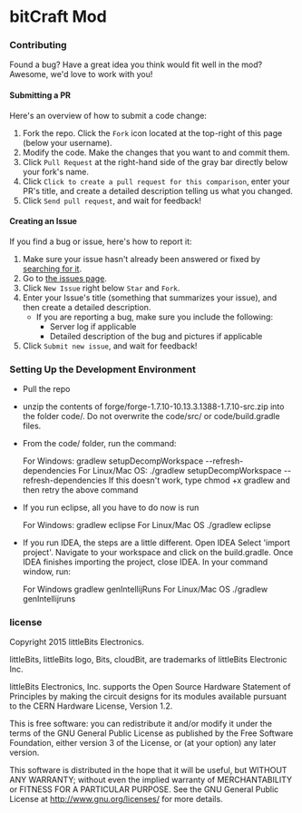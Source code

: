 # bitCraft Mod

### Contributing
Found a bug? Have a great idea you think would fit well in the mod? Awesome, we'd love to work with you!

#### Submitting a PR

Here's an overview of how to submit a code change:
1. Fork the repo. Click the `Fork` icon located at the top-right of this page (below your username).
2. Modify the code. Make the changes that you want to and commit them.
3. Click `Pull Request` at the right-hand side of the gray bar directly below your fork's name.
4. Click `Click to create a pull request for this comparison`, enter your PR's title, and create a detailed description telling us what you changed.
5. Click `Send pull request`, and wait for feedback!

#### Creating an Issue

If you find a bug or issue, here's how to report it:
1. Make sure your issue hasn't already been answered or fixed by [searching for it](https://github.com/littlebits/bitCraft/search?q=&type=Issues).
2. Go to [the issues page](http://github.com/littlebits/bitCraft/issues).
3. Click `New Issue` right below `Star` and `Fork`.
4. Enter your Issue's title (something that summarizes your issue), and then create a detailed description.
	* If you are reporting a bug, make sure you include the following:
		* Server log if applicable
		* Detailed description of the bug and pictures if applicable
5. Click `Submit new issue`, and wait for feedback!

### Setting Up the Development Environment

- Pull the repo
- unzip the contents of forge/forge-1.7.10-10.13.3.1388-1.7.10-src.zip into the folder code/. Do not overwrite the code/src/ or code/build.gradle files.
- From the code/ folder, run the command:

	For Windows:
		gradlew setupDecompWorkspace --refresh-dependencies
	For Linux/Mac OS:
		./gradlew setupDecompWorkspace --refresh-dependencies
		If this doesn't work, type chmod +x gradlew and then retry the above command

- If you run eclipse, all you have to do now is run

	For Windows:
		gradlew eclipse
	For Linux/Mac OS
		./gradlew eclipse

- If you run IDEA, the steps are a little different. Open IDEA Select 'import project'. Navigate to your workspace and click on the build.gradle. Once IDEA finishes importing the project, close IDEA. In your command window, run:

	For Windows
		gradlew genIntellijRuns
	For Linux/Mac OS
		./gradlew genIntellijruns

### license
Copyright 2015 littleBits Electronics.

littleBits, littleBits logo, Bits, cloudBit, are trademarks of littleBits Electronic Inc.

littleBits Electronics, Inc. supports the Open Source Hardware Statement of Principles by making the circuit designs for its modules available pursuant to the CERN Hardware License, Version 1.2.

This is free software: you can redistribute it and/or modify it under the terms of the GNU General Public License as published by the Free Software Foundation, either version 3 of the License, or (at your option) any later version.

This software is distributed in the hope that it will be useful, but WITHOUT ANY WARRANTY; without even the implied warranty of MERCHANTABILITY or FITNESS FOR A PARTICULAR PURPOSE. See the GNU General Public License at http://www.gnu.org/licenses/ for more details.
